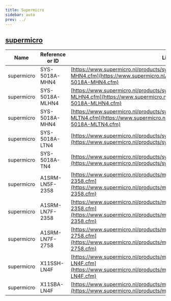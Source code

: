 ```yaml
---
title: Supermicro
sidebar: auto
prev: ../
---
```


## [supermicro](supermicro/)

|Name|Reference or ID|Link|Architecture|
|----|---------------|----|------------|
|supermicro|SYS-5018A-MHN4|[https://www.supermicro.nl/products/system/1U/5018/SYS-5018A-MHN4.cfm](https://www.supermicro.nl/products/system/1U/5018/SYS-5018A-MHN4.cfm)|x86_64|
|supermicro|SYS-5018A-MLHN4|[https://www.supermicro.nl/products/system/1U/5018/SYS-5018A-MLHN4.cfm](https://www.supermicro.nl/products/system/1U/5018/SYS-5018A-MLHN4.cfm)|x86_64|
|supermicro|SYS-5018A-MHN4|[https://www.supermicro.nl/products/system/1U/5018/SYS-5018A-MLTN4.cfm](https://www.supermicro.nl/products/system/1U/5018/SYS-5018A-MLTN4.cfm)|x86_64|
|supermicro|SYS-5018A-LTN4|[https://www.supermicro.nl/products/system/1U/5018/SYS-5018A-LTN4.cfm](https://www.supermicro.nl/products/system/1U/5018/SYS-5018A-LTN4.cfm)|x86_64|
|supermicro|SYS-5018A-TN4|[https://www.supermicro.nl/products/system/1U/5018/SYS-5018A-TN4.cfm](https://www.supermicro.nl/products/system/1U/5018/SYS-5018A-TN4.cfm)|x86_64|
|supermicro|A1SRM-LN5F-2358|[https://www.supermicro.nl/products/motherboard/Atom/X10/A1SRM-LN5F-2358.cfm](https://www.supermicro.nl/products/motherboard/Atom/X10/A1SRM-LN5F-2358.cfm)|x86_64|
|supermicro|A1SRM-LN7F-2358|[https://www.supermicro.nl/products/motherboard/Atom/X10/A1SRM-LN7F-2358.cfm](https://www.supermicro.nl/products/motherboard/Atom/X10/A1SRM-LN7F-2358.cfm)|x86_64|
|supermicro|A1SRM-LN7F-2758|[https://www.supermicro.nl/products/motherboard/Atom/X10/A1SRM-LN7F-2758.cfm](https://www.supermicro.nl/products/motherboard/Atom/X10/A1SRM-LN7F-2758.cfm)|x86_64|
|supermicro|X11SSH-LN4F|[https://www.supermicro.nl/products/motherboard/Xeon/C236_C232/X11SSH-LN4F.cfm](https://www.supermicro.nl/products/motherboard/Xeon/C236_C232/X11SSH-LN4F.cfm)|x86_64|
|supermicro|X11SBA-LN4F|[https://www.supermicro.nl/products/motherboard/X11/X11SBA-LN4F.cfm](https://www.supermicro.nl/products/motherboard/X11/X11SBA-LN4F.cfm)|x86_64|
